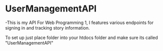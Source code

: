 # UserManagementAPI

-This is my API For Web Programming 1, I features various endpoints for signing in and tracking story information.

To set up just place folder into your htdocs folder and make sure its called "UserManagementAPI"